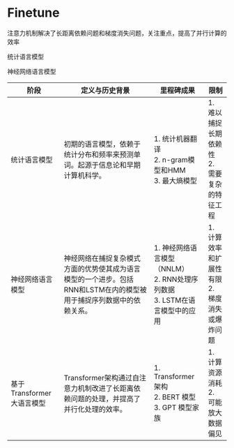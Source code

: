 # Finetune

注意力机制解决了长距离依赖问题和梯度消失问题，关注重点，提高了并行计算的效率

统计语言模型

神经网络语言模型

| 阶段                      | 定义与历史背景                                               | 里程碑成果                                                   | 限制                                             |
| ------------------------- | ------------------------------------------------------------ | ------------------------------------------------------------ | ------------------------------------------------ |
| 统计语言模型              | 初期的语言模型，依赖于统计分布和频率来预测单词。起源于信息论和早期计算机科学。 | 1. 统计机器翻译<br>2. n-gram模型和HMM<br>3. 最大熵模型       | 1. 难以捕捉长期依赖性<br>2. 需要复杂的特征工程   |
| 神经网络语言模型          | 神经网络在捕捉复杂模式方面的优势使其成为语言模型的一个进步。包括RNN和LSTM在内的模型被用于捕捉序列数据中的依赖关系。 | 1. 神经网络语言模型（NNLM）<br>2. RNN处理序列数据<br>3. LSTM在语言模型中的应用 | 1. 计算效率和扩展性有限<br>2. 梯度消失或爆炸问题 |
| 基于Transformer大语言模型 | Transformer架构通过自注意力机制改进了长距离依赖问题的处理，并提高了并行化处理的效率。 | 1. Transformer架构<br>2. BERT 模型<br>3. GPT 模型家族        | 1. 计算资源消耗<br>2. 可能放大数据偏见           |
